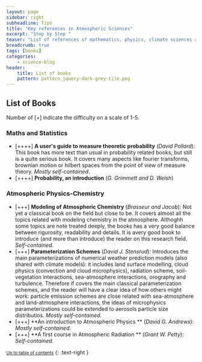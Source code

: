 ```yaml
---
layout: page
sidebar: right
subheadline: Tips
title: "Key references in Atmospheric Sciences"
excerpt: "Step by Step "
teaser: "List of references of mathematics, physics, climate sciences and meteoroligy that I found interesting to read and study. A small overview of each book is given. A subjective level of difficulty of each book is indicated from 1 (easy) to 5 (difficult) with+ symbol."
breadcrumb: true
tags: [books]
categories:
    - science-blog
header:
    title: List of books
    pattern: pattern_jquery-dark-grey-tile.png
---
```


List of Books
---------------------------

Number of [+] indicate the difficulty on a scale of 1-5.

### Maths and Statistics

- [++++] **A user's guide to measure theoretic probability** (*David Pollard*): This book has more text than usual in probability related books, but still is a quite serious book. It covers many aspects like fourier transforms, brownian motion or hilbert spaces from the point of view of measure theory. *Mostly self-contained*.
- [++++] **Probability, an introduction** (*G. Grimmett and D. Welsh*)

### Atmospheric Physics-Chemistry

- [+++] **Modeling of Atmospheric Chemistry** (*Brasseur and Jacob*): Not yet a classical book on the field but close to be. It covers almost all the topics related with modeling chemistry in the atmosphere. Althoghh some topics are note treated deeply, the books has a very good balance between rigurosity, readability and details. It is avery good book to introduce (and more than introduce) the reader on this research field. *Self-contained*.
- [+++] **Parameterization Schemes** (*David J. Stensrud*): Introduces the main parameterizations of numerical weather prediction models (also shared with climate models): it includes land surface modelling, cloud physics (convection and cloud microphysics), radiation scheme, soil-vegetation interactions, sea-atmosphere interactions, orography and turbulence. Therefore if covers the main classical parameterization schemes, and the reader will have a clear idea of how others might work: particle emission schemes are close related with sea-atmosphere and land-atmosphere interactions, the ideas of microphysics parameterizations could be extended to aerosols particle size distributios. *Mostly self-contained*.
- [+++] **An introduction to Atmospheric Physics ** (*David G. Andrews*): *Mostly self-contained*.
- [+++] **A first course in Atmospheric Radiation ** (*Grant W. Petty*): *Self-contained*.


<small markdown="1">[Up to table of contents](#toc)</small>
{: .text-right }
